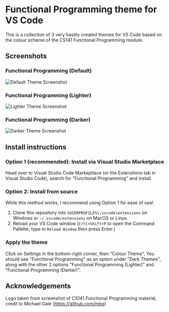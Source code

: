 # Functional Programming theme for VS Code

This is a collection of 3 very hastily created themes for VS Code based on the colour scheme of the CS141 Functional Programming module.

## Screenshots

### Functional Programming (Default)

![Default Theme Screenshot](https://github.com/joshdavies14/vsc-fp-theme/raw/main/screenshot-default.png)

### Functional Programming (Lighter)

![Lighter Theme Screenshot](https://github.com/joshdavies14/vsc-fp-theme/raw/main/screenshot-lighter.png)

### Functional Programming (Darker)

![Darker Theme Screenshot](https://github.com/joshdavies14/vsc-fp-theme/raw/main/screenshot-darker.png)

## Install instructions

### Option 1 (recommended): Install via Visual Studio Marketplace

Head over to Visual Studio Code Markeptlace (or the Extenstions tab in Visual Studio Code), search for "Functional Programming" and install.

### Option 2: Install from source

While this method works, I recommend using Option 1 for ease of use!

1. Clone this repository into `%USERPROFILE%\.vscode\extensions` on Windows or `~/.vscode/extensions` on MacOS or Linux.
2. Reload your VS Code window (`Crtl+Shift+P` to open the Command Pallette, type in `Reload Window` then press Enter.)

### Apply the theme

Click on Settings in the bottom-right corner, then "Colour Theme". You should see "Functional Programming" as an option under "Dark Themes", along with the other 2 options "Functional Programming (Lighter)" and "Functional Programming (Darker)".

## Acknowledgements

Logo taken from screenshot of CS141 Functional Programming material, credit to Michael Gale (https://github.com/mbg)